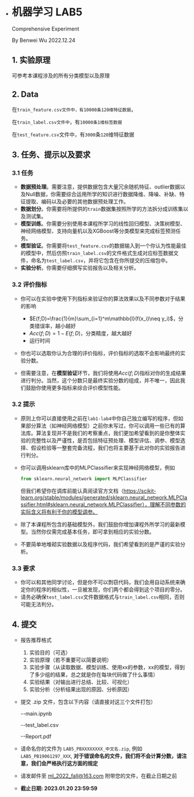 * # 机器学习 LAB5

  Comprehensive Experiment

  By Benwei Wu 2022.12.24

  ## 1. 实验原理

  可参考本课程涉及的所有分类模型以及原理

  ## 2. Data

  在`train_feature.csv文件中，有10000条120维特征数据`，

  在`train_label.csv文件中`，有`10000条1维标签数据`

  在`test_feature.csv`文件中，有`3000`条`120`维特征数据

  ## 3. 任务、提示以及要求

  ### 3.1 任务

  - **数据预处理**。需要注意，提供数据包含大量冗余随机特征、outlier数据以及Null数据，你需要综合运用所学的知识进行数据降维、降噪、补缺、特征提取、编码以及必要的其他数据预处理工作。
  - **数据划分**。你需要将所提供的`train`数据集按照所学的方法拆分成训练集以及测试集。
  - **模型训练**。你需要分别使用本课程所学习的线性回归模型、决策树模型、神经网络模型、支持向量机以及XGBoost等分类模型来完成标签预测任务。
  - **模型验证**。你需要将`test_feature.csv`的数据输入到一个你认为性能最佳的模型中，然后仿照`train_label.csv`的文件格式生成对应标签数据文件，命名为`test_label.csv`，并将它包含在你所提交的压缩包中。
  - **实验分析**。你需要仔细撰写实验报告以及相关分析。

  ### 3.2 评价指标

  - 你可以在实验中使用下列指标来验证你的算法效果以及不同参数对于结果的影响

    - $E(f;D)=\frac{1}{m}\sum_{i=1}^m\mathbb{I}(f(x_i)\neq y_i)$，分类错误率，越小越好
    - $Acc(f;D)=1-E(f;D)$，分类精度，越大越好
    - 运行时间
  - 你也可以选取你认为合理的评价指标，评价指标的选取不会影响最终的实验分数。
  - 但需要注意，在**模型验证**环节，我们将使用$Acc(f;D)$指标对你的生成结果进行判分。当然，这个分数只是最终实验分数的组成，并不唯一，因此我们鼓励你使用更多指标来综合评价模型性能。

  ### 3.2 提示

  - 原则上你可以直接使用之前在`lab1-lab4`中你自己独立编写的程序，但如果部分算法（如神经网络模型）之前你未写过，你可以调用一些已有的算法库。算法复现并不是我们的考察重点，我们更加希望看到的是你整体实验的完整性以及严谨性，是否包括特征预处理、模型评估、调参、模型选择、假设检验等一整套完备流程，我们也将主要基于此对你的实验报告进行判分。

  - 你可以调用sklearn库中的MLPClassifier来实现神经网络模型，例如

    ```python
    from sklearn.neural_network import MLPClassifier
    ```

    但我们希望你在调库前能认真阅读官方文档（https://scikit-learn.org/stable/modules/generated/sklearn.neural_network.MLPClassifier.html#sklearn.neural_network.MLPClassifier），理解不同参数的实际含义将有利于你的模型调参。

  - 除了本课程所包含的基础模型外，我们鼓励你增加课程外所学习的最新模型。当然你仅需完成基本任务，即可拿到相应的实验分数。

  - 不要简单地堆砌实验数据以及程序代码，我们希望看到的是严谨的实验分析。

  ### 3.3 要求

  - 你可以和其他同学讨论，但是你不可以剽窃代码，我们会用自动系统来确定你的程序的相似性，一旦被发现，你们两个都会得到这个项目的零分。
  - 请务必确保`test_label.csv`文件数据格式与`train_label.csv`相同，否则可能无法判分。

  ## 4. 提交

  * 报告推荐格式

    1. 实验目的（可选）
    2. 实验原理（若不重要可以简要说明）
    3. 实验步骤（从读取数据、模型训练、使用xx的参数，xx的模型，得到了多少组的结果，总之就是你在每块代码做了什么事情）
    4. 实验结果（对输出进行总结、比较、可视化）
    5. 实验分析（分析结果出现的原因、分析原因）

  * 提交 .zip 文件，包含以下内容（请直接对这三个文件打包）

    --main.ipynb

    --test_label.csv

    --Report.pdf

  * 请命名你的文件为 `LAB5_PBXXXXXXXX_中文名.zip`, 例如 `LAB5_PB19061297_XXX`, **对于错误命名的文件，我们将不会计算分数，请注意，我们会严格执行这方面的规定**

  * 请发邮件至 [ml_2022_fall@163.com](mailto:ml_2022_fall@163.com) 附带您的文件，在截止日期之前

  * **截止日期: 2023.01.20 23:59:59** 